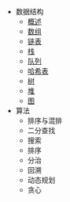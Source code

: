 - 数据结构
    - [概述](/doc/algo/overview.md)
    - [数组](/doc/algo/Array.md)
    - [链表](/doc/algo/LinkedList.md)
    - [栈](/doc/algo/Stack.md)
    - [队列](/doc/algo/Queue.md)
    - [哈希表](/doc/algo/Hash.md)
    - [树](/doc/algo/Tree.md)
    - [堆](/doc/algo/Heap.md)
    - [图](/doc/algo/Graph.md)
- 算法
    - 排序与混排
    - 二分查找
    - 搜索
    - 排序
    - 分治
    - 回溯
    - 动态规划
    - 贪心
